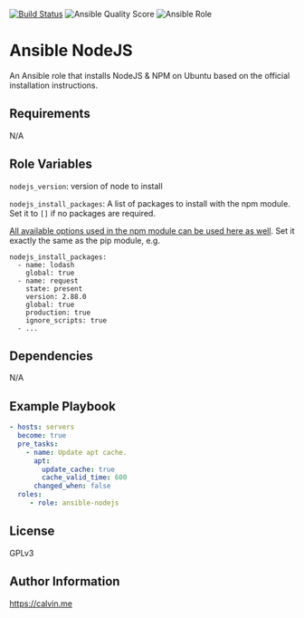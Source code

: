[![Build Status](https://travis-ci.com/calvinbui/ansible-nodejs.svg?branch=master)](https://travis-ci.com/calvinbui/ansible-nodejs)
![Ansible Quality Score](https://img.shields.io/ansible/quality/35860.svg)
![Ansible Role](https://img.shields.io/ansible/role/d/35860.svg)

# Ansible NodeJS

An Ansible role that installs NodeJS & NPM on Ubuntu based on the official installation instructions.

##  Requirements

N/A

## Role Variables

`nodejs_version`: version of node to install

`nodejs_install_packages`: A list of packages to install with the npm module. Set it to `[]` if no packages are required.

[All available options used in the npm module can be used here as well](https://docs.ansible.com/ansible/2.7/modules/npm_module.html). Set it exactly the same as the pip module, e.g.

```
nodejs_install_packages:
  - name: lodash
    global: true
  - name: request
    state: present
    version: 2.88.0
    global: true
    production: true
    ignore_scripts: true
  - ...
```

## Dependencies

N/A

## Example Playbook

```yaml
- hosts: servers
  become: true
  pre_tasks:
    - name: Update apt cache.
      apt:
        update_cache: true
        cache_valid_time: 600
      changed_when: false
  roles:
     - role: ansible-nodejs
```

## License

GPLv3

## Author Information

https://calvin.me
